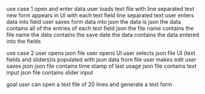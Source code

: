 use case 1 open and enter data
user loads text file with line separated text
new form appears in UI with each text field  line separated text
user enters data into field
user saves form data into json 
the data is json 
the data contains all of the entries of each text field json 
the file name contains the file name 
the data contains the save date 
the data contains the data entered into the fields 

use case 2 user opens json file
user opens UI
user selects json file
UI (text fields and sliders)is populated with json data from file
user makes edit
user saves json
json file contains time stamp of last usage
json file contains text input
json file contains slider input


goal
user can open a text file of 20 lines and generate a text form

